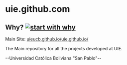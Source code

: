 # uie.github.com

## Why? [![start with why](https://img.shields.io/badge/start%20with-why%3F-brightgreen.svg?style=flat)](http://www.ted.com/talks/simon_sinek_how_great_leaders_inspire_action)
Main Site:
[uieucb.github.io/uie.github.io/](https://uieucb.github.io/uie.github.io/index.html)

The Main repository for all the projects developed at UIE.

--Universidad Católica Boliviana "San Pablo"--
